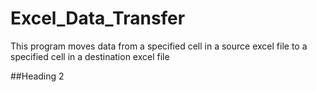# Excel_Data_Transfer
This program moves data from a specified cell in a source excel file to a specified cell in a destination excel file

##Heading 2
